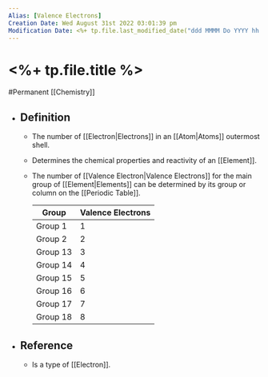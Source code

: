 ```yaml
---
Alias: [Valence Electrons]
Creation Date: Wed August 31st 2022 03:01:39 pm 
Modification Date: <%+ tp.file.last_modified_date("ddd MMMM Do YYYY hh:mm:ss a") %>
---
```

# <%+ tp.file.title %>
#Permanent [[Chemistry]]

- ## Definition
	- The number of [[Electron|Electrons]] in an [[Atom|Atoms]] outermost shell.
	- Determines the chemical properties and reactivity of an [[Element]].
	- The number of [[Valence Electron|Valence Electrons]] for the main group of [[Element|Elements]] can be determined by its group or column on the [[Periodic Table]].
	  
	  Group | Valence Electrons
	  ---|---
	  Group 1|1
	  Group 2|2
	  Group 13|3
	  Group 14|4
	  Group 15|5
	  Group 16|6
	  Group 17|7
	  Group 18|8
- ## Reference
	- Is a type of [[Electron]].